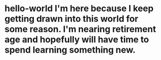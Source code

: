 # hello-world I'm here because I keep getting drawn into this world for some reason.  I'm nearing retirement age and hopefully will have time to spend learning something new.
